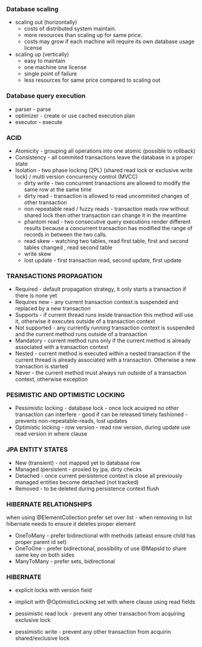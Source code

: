### Database scaling
- scaling out (horizontally) 
    - costs of distributed system maintain.
    - more resources than scaling up for same price.
    - costs may grow if each machine will require its own database usage license
- scaling up (vertically)
    - easy to maintain
    - one machine one license
    - single point of failure
    - less resources for same price compared to scaling out
    
### Database query execution
- parser - parse
- optimizer - create or use cached execution plan
- executor - execute

### ACID
- Atomicity - grouping all operations into one atomic (possible to rollback)
- Consistency - all commited transactions leave the database in a proper state
- Isolation - two phase locking (2PL) (shared read lock or exclusive write lock) / multi version concurrency control (MVCC)
    - dirty write - two concurrent transactions are allowed to modify the same row at the same time
    - dirty read - transaction is allowed to read uncommited changes of other transaction
    - non repeatable read / fuzzy reads - transaction reads row without shared lock then other transaction can change it in the meantime
    - phantom read - two consecutive query executions render different results because a concurrent transaction has modified the range of records in between the two calls.
    - read skew - watching two tables, read first table, first and second tables changed , read second table
    - write skew
    - lost update - first transaction read, second update, first update

### TRANSACTIONS PROPAGATION
- Required - default propagation strategy, it only starts a transaction if there is none yet
- Requires new - any current transaction context is suspended and replaced by a new transaction
- Supports - if current thread runs inside transaction this method will use it, otherwise it executes outside of a transaction context
- Not supported - any currently running transaction context is suspended and the current method runs outside of a transaction
- Mandatory - current method runs only if the current method is already associated with a transaction context
- Nested - current method is executed within a nested transaction if the current thread is already associated with a transaction. Otherwise a new transaction is started
- Never - the current method must always run outside of a transaction context, otherwise exception

### PESIMISTIC AND OPTIMISTIC LOCKING
- Pessimistic locking - database lock - once lock acuiqred no other transaction can interfere - good if can be released timely fashioned - prevents non-repeatable-reads, lost updates
- Optimistic locking - row version - read row version, during update use read version in where clause

### JPA ENTITY STATES
- New (transient) - not mapped yet to database row
- Managed (persistent - proxied by jpa, dirty checks
- Detached - once current persistence context is close all previously managed entities become detached (not tracked) 
- Removed - to be deleted during persistence context flush

### HIBERNATE RELATIONSHIPS
when using @ElementCollection prefer set over list - when removing in list hibernate needs to ensure it deletes proper element

- OneToMany - prefer bidirectional with methods (atleast ensure child has proper parent id set)
- OneToOne - prefer bidirectional, possibility of use @MapsId to share same key on both sides
- ManyToMany - prefer sets, bidirectional

### HIBERNATE
- explicit locks with version field
- implicit with @OptimisticLocking set with where clause using read fields

- pessimistic read lock - prevent any other transaction from acquiring exclusive lock
- pessimistic write - prevent any other transaction from acquirin shared/exclusive lock
